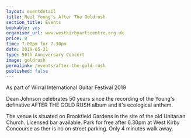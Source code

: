 ```yaml
---
layout: eventdetail
title: Neil Young's After The Goldrush
section_title: Events
bookable: yes
organiser_url: www.westkirbyartscentre.org.uk
price: 8
time: 7.00pm for 7.30pm
date: 2019-05-31
type: 50th Anniversary Concert
image: goldrush
permalink: /events/after-the-gold-rush
published: false
---
```


As part of Wirral International Guitar Festival 2019

Dean Johnson celebrates 50 years since the recording of the Young's definative AFTER THE GOLD RUSH album and it's ecological anthem.

The venue is situated on Brookfield Gardens in the site of the old Unitarian Church. Licensed bar available. Park for free after 6.30pm at West Kirby Concourse as ther is no on street parking. Only 4 minutes walk away.
